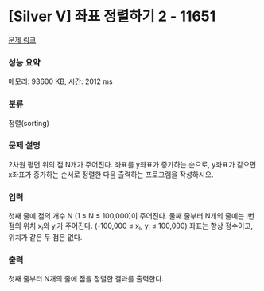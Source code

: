 # [Silver V] 좌표 정렬하기 2 - 11651 

[문제 링크](https://www.acmicpc.net/problem/11651) 

### 성능 요약

메모리: 93600 KB, 시간: 2012 ms

### 분류

정렬(sorting)

### 문제 설명

<p style="user-select: auto;">2차원 평면 위의 점 N개가 주어진다. 좌표를 y좌표가 증가하는 순으로, y좌표가 같으면 x좌표가 증가하는 순서로 정렬한 다음 출력하는 프로그램을 작성하시오.</p>

### 입력 

 <p style="user-select: auto;">첫째 줄에 점의 개수 N (1 ≤ N ≤ 100,000)이 주어진다. 둘째 줄부터 N개의 줄에는 i번점의 위치 x<sub style="user-select: auto;">i</sub>와 y<sub style="user-select: auto;">i</sub>가 주어진다. (-100,000 ≤ x<sub style="user-select: auto;">i</sub>, y<sub style="user-select: auto;">i</sub> ≤ 100,000) 좌표는 항상 정수이고, 위치가 같은 두 점은 없다.</p>

### 출력 

 <p style="user-select: auto;">첫째 줄부터 N개의 줄에 점을 정렬한 결과를 출력한다.</p>

